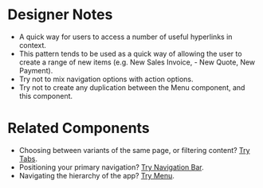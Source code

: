 # Designer Notes
- A quick way for users to access a number of useful hyperlinks in context.
- This pattern tends to be used as a quick way of allowing the user to create a range of new items (e.g. New Sales Invoice, - New Quote, New Payment).
- Try not to mix navigation options with action options.
- Try not to create any duplication between the Menu component, and this component.

# Related Components
- Choosing between variants of the same page, or filtering content? [Try Tabs](/components/tabs "Try Tabs").
- Positioning your primary navigation? [Try Navigation Bar](/components/navigation-bar "Try Navigation Bar").
- Navigating the hierarchy of the app? [Try Menu](/components/menu "Try Menu").
